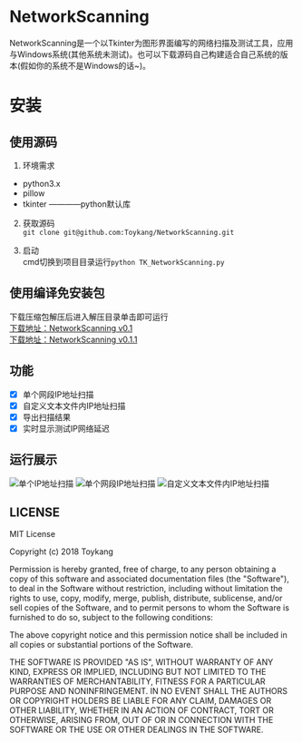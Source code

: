 # NetworkScanning
NetworkScanning是一个以Tkinter为图形界面编写的网络扫描及测试工具，应用与Windows系统(其他系统未测试)。也可以下载源码自己构建适合自己系统的版本(假如你的系统不是Windows的话~)。

# 安装
## 使用源码

1. 环境需求
- python3.x
- pillow
- tkinter           ————python默认库

2. 获取源码  
`git clone git@github.com:Toykang/NetworkScanning.git`

3. 启动  
cmd切换到项目目录运行`python TK_NetworkScanning.py` 

## 使用编译免安装包
下载压缩包解压后进入解压目录单击即可运行  
[下载地址：NetworkScanning v0.1](https://pan.baidu.com/s/1agUzUNzKfeZ7Fb8Im1ddpg)  
[下载地址：NetworkScanning v0.1.1](https://pan.baidu.com/s/12dgSKmYCEyczpvXDJ9sHug)

## 功能
- [x] 单个网段IP地址扫描
- [x] 自定义文本文件内IP地址扫描
- [x] 导出扫描结果
- [x] 实时显示测试IP网络延迟

## 运行展示
![单个IP地址扫描](https://raw.githubusercontent.com/Toykang/NetworkScanning/master/Doc_Image/main_page.PNG)
![单个网段IP地址扫描](https://raw.githubusercontent.com/Toykang/NetworkScanning/master/Doc_Image/IP_test.PNG)
![自定义文本文件内IP地址扫描](https://raw.githubusercontent.com/Toykang/NetworkScanning/master/Doc_Image/txt_IP_test.PNG)

## LICENSE
MIT License

Copyright (c) 2018 Toykang

Permission is hereby granted, free of charge, to any person obtaining a copy
of this software and associated documentation files (the "Software"), to deal
in the Software without restriction, including without limitation the rights
to use, copy, modify, merge, publish, distribute, sublicense, and/or sell
copies of the Software, and to permit persons to whom the Software is
furnished to do so, subject to the following conditions:

The above copyright notice and this permission notice shall be included in all
copies or substantial portions of the Software.

THE SOFTWARE IS PROVIDED "AS IS", WITHOUT WARRANTY OF ANY KIND, EXPRESS OR
IMPLIED, INCLUDING BUT NOT LIMITED TO THE WARRANTIES OF MERCHANTABILITY,
FITNESS FOR A PARTICULAR PURPOSE AND NONINFRINGEMENT. IN NO EVENT SHALL THE
AUTHORS OR COPYRIGHT HOLDERS BE LIABLE FOR ANY CLAIM, DAMAGES OR OTHER
LIABILITY, WHETHER IN AN ACTION OF CONTRACT, TORT OR OTHERWISE, ARISING FROM,
OUT OF OR IN CONNECTION WITH THE SOFTWARE OR THE USE OR OTHER DEALINGS IN THE
SOFTWARE.
